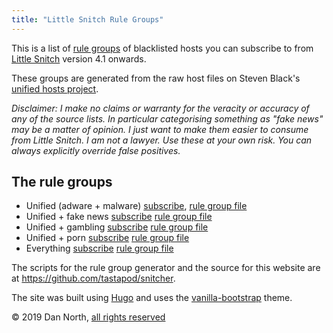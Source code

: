 ```yaml
---
title: "Little Snitch Rule Groups"
---
```


This is a list of [rule groups](https://help.obdev.at/littlesnitch/lsc-rule-group-subscriptions) of blacklisted hosts you can subscribe to from [Little Snitch](https://www.obdev.at/products/littlesnitch/index.html) version 4.1 onwards.

These groups are generated from the raw host files on Steven Black's [unified hosts project](https://github.com/StevenBlack/hosts).

_Disclaimer: I make no claims or warranty for the veracity or accuracy of any of the source lists. In particular categorising something as "fake news" may be a matter of opinion. I just want to make them easier to consume from Little Snitch. I am not a lawyer. Use these at your own risk. You can always explicitly override false positives._

## The rule groups

- Unified (adware + malware) [subscribe][subscribe-unified], [rule group file](/rules/unified.lsrules)
- Unified + fake news [subscribe][subscribe-unified-fakenews] [rule group file](/rules/fakenews.lsrules)
- Unified + gambling [subscribe][subscribe-unified-gambling] [rule group file](/rules/gambling.lsrules)
- Unified + porn [subscribe][subscribe-unified-porn] [rule group file](/rules/porn.lsrules)
- Everything [subscribe][subscribe-everything] [rule group file](/rules/everything.lsrules)

The scripts for the rule group generator and the source for this website are at https://github.com/tastapod/snitcher.

The site was built using [Hugo](https://gohugo.io/) and uses the [vanilla-bootstrap](https://themes.gohugo.io/vanilla-bootstrap-hugo-theme/) theme.

&copy; 2019 Dan North, [all rights reserved](https://raw.githubusercontent.com/tastapod/snitcher/master/LICENSE)


[subscribe-unified]: x-littlesnitch:subscribe-rules?url=https%3A%2F%2Fsnitcher%2Edannorth%2Enet%2Frules%2Funified%2Elsrules
[subscribe-unified-fakenews]: x-littlesnitch:subscribe-rules?url=https%3A%2F%2Fsnitcher%2Edannorth%2Enet%2Frules%2Ffakenews%2Elsrules
[subscribe-unified-gambling]: x-littlesnitch:subscribe-rules?url=https%3A%2F%2Fsnitcher%2Edannorth%2Enet%2Frules%2Fgambling%2Elsrules
[subscribe-unified-porn]: x-littlesnitch:subscribe-rules?url=https%3A%2F%2Fsnitcher%2Edannorth%2Enet%2Frules%2Fporn%2Elsrules
[subscribe-everything]: x-littlesnitch:subscribe-rules?url=https%3A%2F%2Fsnitcher%2Edannorth%2Enet%2Frules%2Feverything%2Elsrules
